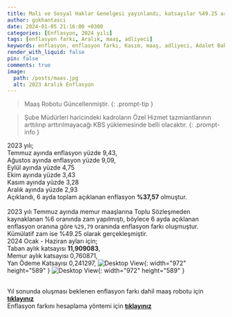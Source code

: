 ```yaml
---
title: Mali ve Sosyal Haklar Genelgesi yayınlandı, katsayılar %49.25 arttırıldı
author: gokhantasci
date: 2024-01-05 21:16:00 +0300
categories: [Enflasyon, 2024 yılı]
tags: [enflasyon farkı, Aralık, maaş, adliyeci]
keywords: enflasyon, enflasyon farkı, Kasım, maaş, adliyeci, Adalet Bakanlığı
render_with_liquid: false
pin: false
comments: true
image:
  path: /posts/maas.jpg
  alt: 2023 Aralık Enflasyon
---
```


> Maaş Robotu Güncellenmiştir.
{: .prompt-tip }

> Şube Müdürleri haricindeki kadroların Özel Hizmet tazmiantlarının arttılırıp arttırılmayacağı KBS yüklemesinde belli olacaktır.
{: .prompt-info }

2023 yılı;
<br>Temmuz ayında enflasyon yüzde 9,43, 
<br>Ağustos ayında enflasyon yüzde 9,09,
<br>Eylül ayında yüzde 4,75
<br>Ekim ayında yüzde 3,43
<br>Kasım ayında yüzde 3,28
<br>Aralık ayında yüzde 2,93
<br>Açıklandı,  6 ayda toplam açıklanan enflasyon **%37,57** olmuştur.
<br>
<br>2023 yılı Temmuz ayında memur maaşlarına Toplu Sözleşmeden kaynaklanan %6 oranında zam yapılmıştı, böylece 6 ayda açıklanan enflasyon oranına göre <code class="highlighter-rouge">%29,79</code> oranında enflasyon farkı oluşmuştur.
<br>Kümülatif zam ise %49.25 olarak gerçekleşmiştir.
<br>2024 Ocak - Haziran ayları için;
<br>Taban aylık katsayısı **11,909083**,
<br>Memur aylık katsayısı 0,760871,
<br>Yan Ödeme Katsayısı 0,241297,
![Desktop View](/posts/ekler/genelge.jpg){: width="972" height="589" }
![Desktop View](/posts/ekler/genelge1.jpg){: width="972" height="589" }

<br>Yıl sonunda oluşması beklenen enflasyon farkı dahil maaş robotu için [**tıklayınız**](https://adliyeci.com.tr/maasyeni/) 
<br>Enflasyon farkını hesaplama yöntemi için [**tıklayınız**](https://adliyeci.com.tr/enflasyonfarki/) 
